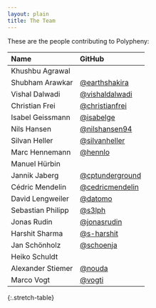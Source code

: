 ```yaml
---
layout: plain
title: The Team
---
```


These are the people contributing to Polypheny:

| Name                | GitHub                                               | 
|:--------------------|:-----------------------------------------------------|
| Khushbu Agrawal     |                                                      |
| Shubham Arawkar     | [@earthshakira](https://github.com/earthshakira)     |
| Vishal Dalwadi      | [@vishaldalwadi](https://github.com/VishalDalwadi)   |
| Christian Frei      | [@christianfrei](https://github.com/christianfrei)   |
| Isabel Geissmann    | [@isabelge](https://github.com/isabelge)             |
| Nils Hansen         | [@nilshansen94](https://github.com/nilshansen94)     |
| Silvan Heller       | [@silvanheller](https://github.com/silvanheller)     |
| Marc Hennemann      | [@hennlo](https://github.com/hennlo)                 |
| Manuel Hürbin       |                                                      |
| Jannik Jaberg       | [@cptunderground](https://github.com/cptunderground) |
| Cédric Mendelin     | [@cedricmendelin](https://github.com/cedricmendelin) |
| David Lengweiler    | [@datomo](https://github.com/datomo)                 |
| Sebastian Philipp   | [@s3lph](https://github.com/s3lph)                   |
| Jonas Rudin         | [@jonasrudin](https://github.com/jonasrudin)         |
| Harshit Sharma      | [@s-harshit](https://github.com/S-Harshit)           |
| Jan Schönholz       | [@schoenja](https://github.com/schoenja)             |
| Heiko Schuldt       |                                                      |
| Alexander Stiemer   | [@nouda](https://github.com/nouda)                   |
| Marco Vogt          | [@vogti](https://github.com/vogti)                   |
{:.stretch-table}
